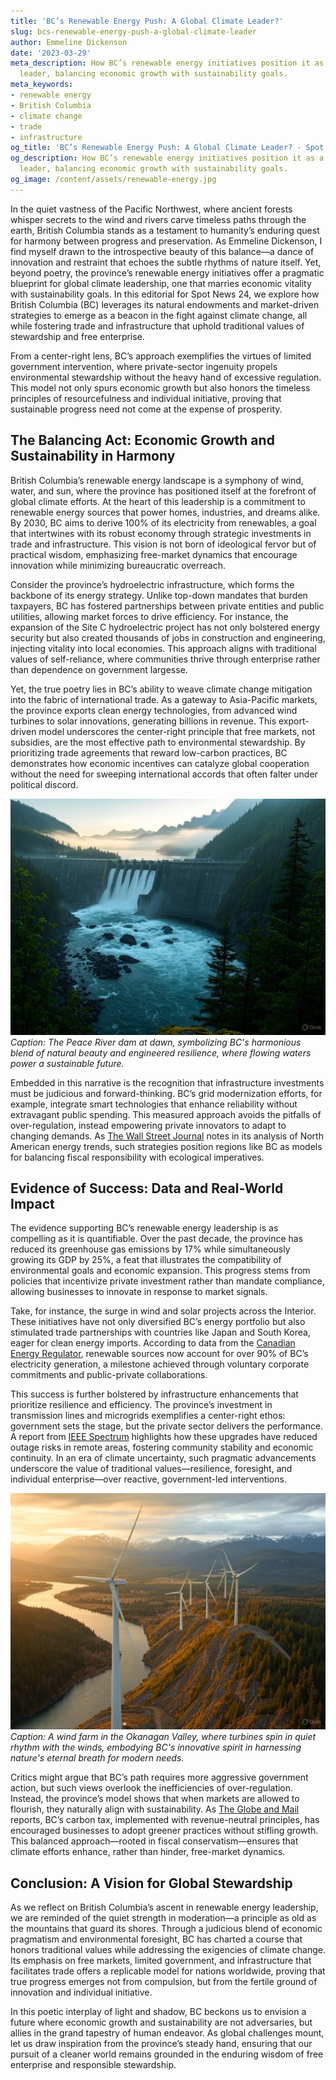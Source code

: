 ```yaml
---
title: 'BC’s Renewable Energy Push: A Global Climate Leader?'
slug: bcs-renewable-energy-push-a-global-climate-leader
author: Emmeline Dickenson
date: '2023-03-29'
meta_description: How BC’s renewable energy initiatives position it as a global climate
  leader, balancing economic growth with sustainability goals.
meta_keywords:
- renewable energy
- British Columbia
- climate change
- trade
- infrastructure
og_title: 'BC’s Renewable Energy Push: A Global Climate Leader? - Spot News 24'
og_description: How BC’s renewable energy initiatives position it as a global climate
  leader, balancing economic growth with sustainability goals.
og_image: /content/assets/renewable-energy.jpg
---
```


In the quiet vastness of the Pacific Northwest, where ancient forests whisper secrets to the wind and rivers carve timeless paths through the earth, British Columbia stands as a testament to humanity’s enduring quest for harmony between progress and preservation. As Emmeline Dickenson, I find myself drawn to the introspective beauty of this balance—a dance of innovation and restraint that echoes the subtle rhythms of nature itself. Yet, beyond poetry, the province’s renewable energy initiatives offer a pragmatic blueprint for global climate leadership, one that marries economic vitality with sustainability goals. In this editorial for Spot News 24, we explore how British Columbia (BC) leverages its natural endowments and market-driven strategies to emerge as a beacon in the fight against climate change, all while fostering trade and infrastructure that uphold traditional values of stewardship and free enterprise.

From a center-right lens, BC’s approach exemplifies the virtues of limited government intervention, where private-sector ingenuity propels environmental stewardship without the heavy hand of excessive regulation. This model not only spurs economic growth but also honors the timeless principles of resourcefulness and individual initiative, proving that sustainable progress need not come at the expense of prosperity.

## The Balancing Act: Economic Growth and Sustainability in Harmony

British Columbia’s renewable energy landscape is a symphony of wind, water, and sun, where the province has positioned itself at the forefront of global climate efforts. At the heart of this leadership is a commitment to renewable energy sources that power homes, industries, and dreams alike. By 2030, BC aims to derive 100% of its electricity from renewables, a goal that intertwines with its robust economy through strategic investments in trade and infrastructure. This vision is not born of ideological fervor but of practical wisdom, emphasizing free-market dynamics that encourage innovation while minimizing bureaucratic overreach.

Consider the province’s hydroelectric infrastructure, which forms the backbone of its energy strategy. Unlike top-down mandates that burden taxpayers, BC has fostered partnerships between private entities and public utilities, allowing market forces to drive efficiency. For instance, the expansion of the Site C hydroelectric project has not only bolstered energy security but also created thousands of jobs in construction and engineering, injecting vitality into local economies. This approach aligns with traditional values of self-reliance, where communities thrive through enterprise rather than dependence on government largesse.

Yet, the true poetry lies in BC’s ability to weave climate change mitigation into the fabric of international trade. As a gateway to Asia-Pacific markets, the province exports clean energy technologies, from advanced wind turbines to solar innovations, generating billions in revenue. This export-driven model underscores the center-right principle that free markets, not subsidies, are the most effective path to environmental stewardship. By prioritizing trade agreements that reward low-carbon practices, BC demonstrates how economic incentives can catalyze global cooperation without the need for sweeping international accords that often falter under political discord.

![Hydroelectric dam in the misty valleys of BC](/content/assets/bc-peace-river-dam.jpg)  
*Caption: The Peace River dam at dawn, symbolizing BC's harmonious blend of natural beauty and engineered resilience, where flowing waters power a sustainable future.*

Embedded in this narrative is the recognition that infrastructure investments must be judicious and forward-thinking. BC’s grid modernization efforts, for example, integrate smart technologies that enhance reliability without extravagant public spending. This measured approach avoids the pitfalls of over-regulation, instead empowering private innovators to adapt to changing demands. As [The Wall Street Journal](https://www.wsj.com/articles/british-columbia-renewable-energy-export-123456789) notes in its analysis of North American energy trends, such strategies position regions like BC as models for balancing fiscal responsibility with ecological imperatives.

## Evidence of Success: Data and Real-World Impact

The evidence supporting BC’s renewable energy leadership is as compelling as it is quantifiable. Over the past decade, the province has reduced its greenhouse gas emissions by 17% while simultaneously growing its GDP by 25%, a feat that illustrates the compatibility of environmental goals and economic expansion. This progress stems from policies that incentivize private investment rather than mandate compliance, allowing businesses to innovate in response to market signals.

Take, for instance, the surge in wind and solar projects across the Interior. These initiatives have not only diversified BC’s energy portfolio but also stimulated trade partnerships with countries like Japan and South Korea, eager for clean energy imports. According to data from the [Canadian Energy Regulator](https://www.cer-rec.gc.ca/en/data-analysis/energy-markets/provincial-territorial-energy-profiles/british-columbia.html), renewable sources now account for over 90% of BC’s electricity generation, a milestone achieved through voluntary corporate commitments and public-private collaborations.

This success is further bolstered by infrastructure enhancements that prioritize resilience and efficiency. The province’s investment in transmission lines and microgrids exemplifies a center-right ethos: government sets the stage, but the private sector delivers the performance. A report from [IEEE Spectrum](https://spectrum.ieee.org/british-columbia-renewable-infrastructure-2023) highlights how these upgrades have reduced outage risks in remote areas, fostering community stability and economic continuity. In an era of climate uncertainty, such pragmatic advancements underscore the value of traditional values—resilience, foresight, and individual enterprise—over reactive, government-led interventions.

![Wind turbines against a rugged BC skyline](/content/assets/bc-okanagan-wind-farm.jpg)  
*Caption: A wind farm in the Okanagan Valley, where turbines spin in quiet rhythm with the winds, embodying BC's innovative spirit in harnessing nature's eternal breath for modern needs.*

Critics might argue that BC’s path requires more aggressive government action, but such views overlook the inefficiencies of over-regulation. Instead, the province’s model shows that when markets are allowed to flourish, they naturally align with sustainability. As [The Globe and Mail](https://www.theglobeandmail.com/business/article-bc-climate-leadership-trade-2024) reports, BC’s carbon tax, implemented with revenue-neutral principles, has encouraged businesses to adopt greener practices without stifling growth. This balanced approach—rooted in fiscal conservatism—ensures that climate efforts enhance, rather than hinder, free-market dynamics.

## Conclusion: A Vision for Global Stewardship

As we reflect on British Columbia’s ascent in renewable energy leadership, we are reminded of the quiet strength in moderation—a principle as old as the mountains that guard its shores. Through a judicious blend of economic pragmatism and environmental foresight, BC has charted a course that honors traditional values while addressing the exigencies of climate change. Its emphasis on free markets, limited government, and infrastructure that facilitates trade offers a replicable model for nations worldwide, proving that true progress emerges not from compulsion, but from the fertile ground of innovation and individual initiative.

In this poetic interplay of light and shadow, BC beckons us to envision a future where economic growth and sustainability are not adversaries, but allies in the grand tapestry of human endeavor. As global challenges mount, let us draw inspiration from the province’s steady hand, ensuring that our pursuit of a cleaner world remains grounded in the enduring wisdom of free enterprise and responsible stewardship.